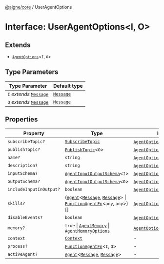 [@aigne/core](../wiki/Home) / UserAgentOptions

# Interface: UserAgentOptions\<I, O\>

## Extends

- [`AgentOptions`](../wiki/Interface.AgentOptions)\<`I`, `O`\>

## Type Parameters

| Type Parameter                                       | Default type                           |
| ---------------------------------------------------- | -------------------------------------- |
| `I` _extends_ [`Message`](../wiki/TypeAlias.Message) | [`Message`](../wiki/TypeAlias.Message) |
| `O` _extends_ [`Message`](../wiki/TypeAlias.Message) | [`Message`](../wiki/TypeAlias.Message) |

## Properties

| Property                                                  | Type                                                                                                                                                                                           | Inherited from                                                                                                                 |
| --------------------------------------------------------- | ---------------------------------------------------------------------------------------------------------------------------------------------------------------------------------------------- | ------------------------------------------------------------------------------------------------------------------------------ |
| <a id="subscribetopic"></a> `subscribeTopic?`             | [`SubscribeTopic`](../wiki/TypeAlias.SubscribeTopic)                                                                                                                                           | [`AgentOptions`](../wiki/Interface.AgentOptions).[`subscribeTopic`](../wiki/Interface.AgentOptions#subscribetopic)             |
| <a id="publishtopic"></a> `publishTopic?`                 | [`PublishTopic`](../wiki/TypeAlias.PublishTopic)\<`O`\>                                                                                                                                        | [`AgentOptions`](../wiki/Interface.AgentOptions).[`publishTopic`](../wiki/Interface.AgentOptions#publishtopic)                 |
| <a id="name"></a> `name?`                                 | `string`                                                                                                                                                                                       | [`AgentOptions`](../wiki/Interface.AgentOptions).[`name`](../wiki/Interface.AgentOptions#name)                                 |
| <a id="description"></a> `description?`                   | `string`                                                                                                                                                                                       | [`AgentOptions`](../wiki/Interface.AgentOptions).[`description`](../wiki/Interface.AgentOptions#description)                   |
| <a id="inputschema"></a> `inputSchema?`                   | [`AgentInputOutputSchema`](../wiki/TypeAlias.AgentInputOutputSchema)\<`I`\>                                                                                                                    | [`AgentOptions`](../wiki/Interface.AgentOptions).[`inputSchema`](../wiki/Interface.AgentOptions#inputschema)                   |
| <a id="outputschema"></a> `outputSchema?`                 | [`AgentInputOutputSchema`](../wiki/TypeAlias.AgentInputOutputSchema)\<`O`\>                                                                                                                    | [`AgentOptions`](../wiki/Interface.AgentOptions).[`outputSchema`](../wiki/Interface.AgentOptions#outputschema)                 |
| <a id="includeinputinoutput"></a> `includeInputInOutput?` | `boolean`                                                                                                                                                                                      | [`AgentOptions`](../wiki/Interface.AgentOptions).[`includeInputInOutput`](../wiki/Interface.AgentOptions#includeinputinoutput) |
| <a id="skills"></a> `skills?`                             | ([`Agent`](../wiki/Class.Agent)\<[`Message`](../wiki/TypeAlias.Message), [`Message`](../wiki/TypeAlias.Message)\> \| [`FunctionAgentFn`](../wiki/TypeAlias.FunctionAgentFn)\<`any`, `any`\>)[] | [`AgentOptions`](../wiki/Interface.AgentOptions).[`skills`](../wiki/Interface.AgentOptions#skills)                             |
| <a id="disableevents"></a> `disableEvents?`               | `boolean`                                                                                                                                                                                      | [`AgentOptions`](../wiki/Interface.AgentOptions).[`disableEvents`](../wiki/Interface.AgentOptions#disableevents)               |
| <a id="memory"></a> `memory?`                             | `true` \| [`AgentMemory`](../wiki/Class.AgentMemory) \| [`AgentMemoryOptions`](../wiki/Interface.AgentMemoryOptions)                                                                           | [`AgentOptions`](../wiki/Interface.AgentOptions).[`memory`](../wiki/Interface.AgentOptions#memory)                             |
| <a id="context"></a> `context`                            | [`Context`](../wiki/Interface.Context)                                                                                                                                                         | -                                                                                                                              |
| <a id="process"></a> `process?`                           | [`FunctionAgentFn`](../wiki/TypeAlias.FunctionAgentFn)\<`I`, `O`\>                                                                                                                             | -                                                                                                                              |
| <a id="activeagent"></a> `activeAgent?`                   | [`Agent`](../wiki/Class.Agent)\<[`Message`](../wiki/TypeAlias.Message), [`Message`](../wiki/TypeAlias.Message)\>                                                                               | -                                                                                                                              |
